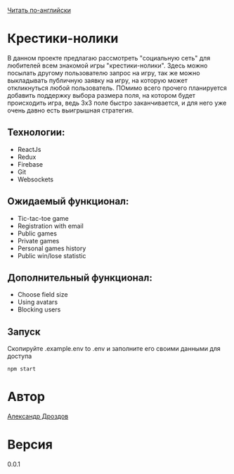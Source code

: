 [Читать по-английски](README.md)
# Крестики-нолики

В данном проекте предлагаю рассмотреть "социальную сеть" для любителей всем знакомой игры "крестики-нолики". Здесь можно посылать другому пользователю запрос на игру, так же можно выкладывать публичную заявку на игру, на которую может откликнуться любой пользователь.
ПОмимо всего прочего планируется добавить поддержку выбора размера поля, на котором будет происходить игра, ведь 3х3 поле быстро заканчивается, и для него уже очень давно есть выигрышная стратегия.

## Технологии:
* ReactJs
* Redux
* Firebase
* Git
* Websockets

## Ожидаемый функционал:
* Tic-tac-toe game
* Registration with email
* Public games
* Private games
* Personal games history
* Public win/lose statistic

##  Дополнительный функционал:
* Choose field size
* Using avatars
* Blocking users

## Запуск
Скопируйте .example.env to .env и заполните его своими данными для доступа

```
npm start
```


# Автор
[Александр Дроздов](mailto:aleksandr.drozdov.99@gmail.com)

# Версия
0.0.1
